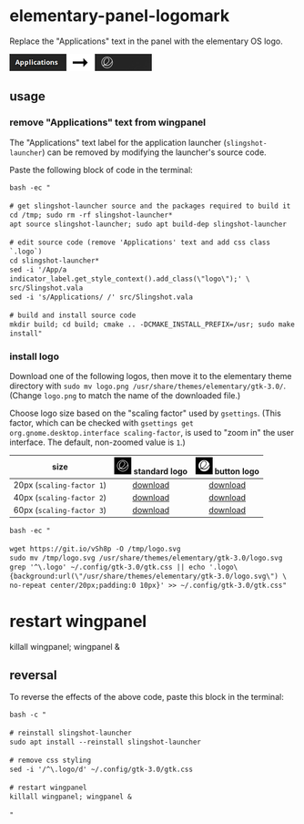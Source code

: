 # elementary-panel-logomark

Replace the "Applications" text in the panel with the elementary OS logo.

<img src="example.png" width="250">

## usage

### remove "Applications" text from wingpanel

The "Applications" text label for the application launcher (`slingshot-launcher`) can be removed by modifying the launcher's source code.

Paste the following block of code in the terminal:

```
bash -ec "

# get slingshot-launcher source and the packages required to build it
cd /tmp; sudo rm -rf slingshot-launcher*
apt source slingshot-launcher; sudo apt build-dep slingshot-launcher

# edit source code (remove 'Applications' text and add css class `.logo`)
cd slingshot-launcher*
sed -i '/App/a indicator_label.get_style_context().add_class(\"logo\");' \
src/Slingshot.vala
sed -i 's/Applications/ /' src/Slingshot.vala

# build and install source code
mkdir build; cd build; cmake .. -DCMAKE_INSTALL_PREFIX=/usr; sudo make install"
```

### install logo

Download one of the following logos, then move it to the elementary theme directory with `sudo mv logo.png /usr/share/themes/elementary/gtk-3.0/`. (Change `logo.png` to match the name of the downloaded file.)

Choose logo size based on the "scaling factor" used by `gsettings`. (This factor, which can be checked with `gsettings get org.gnome.desktop.interface scaling-factor`, is used to "zoom in" the user interface. The default, non-zoomed value is `1`.)

 size                      | <img src="example-logo-standard.png" width="30"> standard logo | <img src="example-logo-button.png" width="30"> button logo
:-------------------------:|:--------------------------------------------------------------:|:------------------------------------------------------------:
 20px (`scaling-factor 1`) | [download](logos/logo-standard-20px.png)                       | [download](logos/logo-button-20px.png)
 40px (`scaling-factor 2`) | [download](logos/logo-standard-40px.png)                       | [download](logos/logo-button-40px.png)
 60px (`scaling-factor 3`) | [download](logos/logo-standard-60px.png)                       | [download](logos/logo-button-60px.png)

```
bash -ec "

wget https://git.io/vSh8p -O /tmp/logo.svg
sudo mv /tmp/logo.svg /usr/share/themes/elementary/gtk-3.0/logo.svg
grep '^\.logo' ~/.config/gtk-3.0/gtk.css || echo '.logo\
{background:url(\"/usr/share/themes/elementary/gtk-3.0/logo.svg\") \
no-repeat center/20px;padding:0 10px}' >> ~/.config/gtk-3.0/gtk.css"
```

# restart wingpanel
killall wingpanel; wingpanel &

## reversal

To reverse the effects of the above code, paste this block in the terminal:

```
bash -c "

# reinstall slingshot-launcher
sudo apt install --reinstall slingshot-launcher

# remove css styling
sed -i '/^\.logo/d' ~/.config/gtk-3.0/gtk.css

# restart wingpanel
killall wingpanel; wingpanel &

"
```

